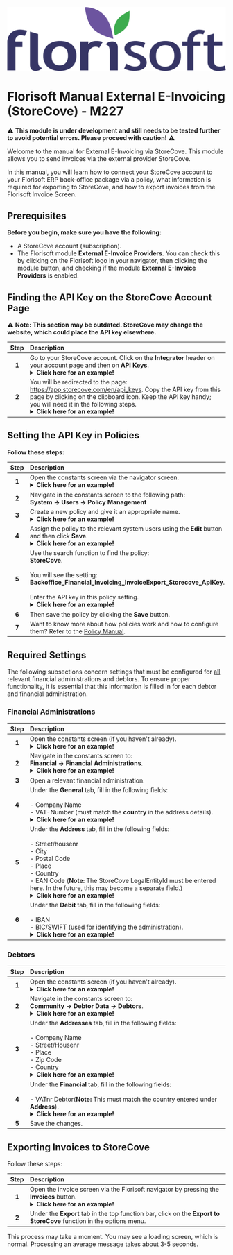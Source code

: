 <img src="../../fslogo.png" alt="Florisoft Corporate Logo">

# Florisoft Manual External E-Invoicing (StoreCove) - M227

:warning: **This module is under development and still needs to be tested further to avoid potential errors. Please proceed with caution!** :warning:

Welcome to the manual for External E-Invoicing via StoreCove. This module allows you to send invoices via the external provider StoreCove.  

In this manual, you will learn how to connect your StoreCove account to your Florisoft ERP back-office package via a policy, what information is required for exporting to StoreCove, and how to export invoices from the Florisoft Invoice Screen. 

## Prerequisites

**Before you begin, make sure you have the following:**  

* A StoreCove account (subscription).
* The Florisoft module **External E-Invoice Providers**. You can check this by clicking on the Florisoft logo in your navigator, then clicking the module button, and checking if the module **External E-Invoice Providers** is enabled.

## Finding the API Key on the StoreCove Account Page

:warning: **Note: This section may be outdated. StoreCove may change the website, which could place the API key elsewhere.**

| Step | Description |
|:-:|:--|
| **1** | Go to your StoreCove account. Click on the **Integrator** header on your account page and then on **API Keys**. <details><summary><b>Click here for an example!</b></summary><img src="Media/EN/1.png"></details> |
| **2** | You will be redirected to the page: https://app.storecove.com/en/api_keys. Copy the API key from this page by clicking on the clipboard icon. Keep the API key handy; you will need it in the following steps. <details><summary><b>Click here for an example!</b></summary><img src="media/EN/2.png"></details> |

## Setting the API Key in Policies

**Follow these steps:**

| Step | Description |
|:-:|:--|
| **1** | Open the constants screen via the navigator screen. <details><summary><b>Click here for an example!</b></summary><img src="media/EN/3.png"></details> |
| **2** | Navigate in the constants screen to the following path:<br>**System → Users → Policy Management** |
| **3** | Create a new policy and give it an appropriate name. <details><summary><b>Click here for an example!</b></summary><img src="Media/EN/4.png"></details> |
| **4** | Assign the policy to the relevant system users using the **Edit** button and then click **Save**. <details><summary><b>Click here for an example!</b></summary><img src="Media/EN/5.png"></details> |
| **5** | Use the search function to find the policy:<br>**StoreCove**.<br><br>You will see the setting: **Backoffice_Financial_Invoicing_InvoiceExport_Storecove_ApiKey**.<br><br>Enter the API key in this policy setting. <details><summary><b>Click here for an example!</b></summary><img src="Media/EN/6.png"></details> |
| **6** | Then save the policy by clicking the **Save** button. |
| **7** | Want to know more about how policies work and how to configure them? Refer to the [Policy Manual](https://github.com/florisoft/User.Manuals/blob/main/BASIS/Policy%20Management/Handleiding%20Policy%20Management%20NL.md).

## Required Settings

The following subsections concern settings that must be configured for <u>all</u> relevant financial administrations and debtors. To ensure proper functionality, it is essential that this information is filled in for each debtor and financial administration.

### Financial Administrations

| Step | Description |
|:-:|:--|
| **1** | Open the constants screen (if you haven't already). <details><summary><b>Click here for an example!</b></summary><img src="Media/EN/3.png"></details> |
| **2** | Navigate in the constants screen to:<br>**Financial → Financial Administrations**. <details><summary><b>Click here for an example!</b></summary><img src="Media/EN/7.png"></details> |
| **3** | Open a relevant financial administration. |
| **4** | Under the **General** tab, fill in the following fields:<br><br>- Company Name<br>- VAT-Number (must match the **country** in the address details). <details><summary><b>Click here for an example!</b></summary><img src="Media/EN/8.png"></details> |
| **5** | Under the **Address** tab, fill in the following fields:<br><br>- Street/housenr<br>- City<br>- Postal Code<br>- Place<br>- Country<br>- EAN Code (**Note:** The StoreCove LegalEntityId must be entered here. In the future, this may become a separate field.) <details><summary><b>Click here for an example!</b></summary><img src="Media/EN/9.png"></details> |
| **6** | Under the **Debit** tab, fill in the following fields:<br><br>- IBAN<br>- BIC/SWIFT (used for identifying the administration). <details><summary><b>Click here for an example!</b></summary><img src="Media/EN/10.png"></details> |

### Debtors

| Step | Description |
|:-:|:--|
| **1** | Open the constants screen (if you haven't already). <details><summary><b>Click here for an example!</b></summary><img src="Media/EN/3.png"></details> |
| **2** | Navigate in the constants screen to:<br>**Community → Debtor Data → Debtors**. <details><summary><b>Click here for an example!</b></summary><img src="Media/EN/11.png"></details> |
| **3** | Under the **Addresses** tab, fill in the following fields:<br><br>- Company Name<br>- Street/Housenr<br>- Place<br>- Zip Code<br>- Country<details><summary><b>Click here for an example!</b></summary><img src="Media/EN/12.png"></details>|
| **4** | Under the **Financial** tab, fill in the following fields:<br><br>- VATnr Debtor(**Note:** This must match the country entered under **Address**).<details><summary><b>Click here for an example!</b></summary><img src="Media/EN/13.png"></details>|
| **5** | Save the changes. |

## Exporting Invoices to StoreCove

Follow these steps:

| Step | Description |
|:-:|:--|
| **1** | Open the invoice screen via the Florisoft navigator by pressing the **Invoices** button. <details><summary><b>Click here for an example!</b></summary><img src="Media/EN/14.png"></details> |
| **2** | Under the **Export** tab in the top function bar, click on the **Export to StoreCove** function in the options menu. |

This process may take a moment. You may see a loading screen, which is normal. Processing an average message takes about 3-5 seconds.
